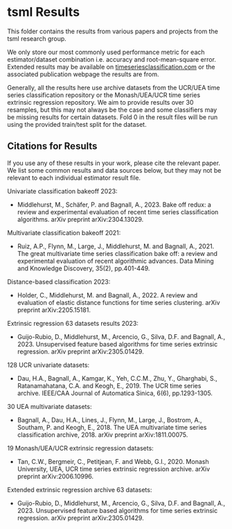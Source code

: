 # tsml Results

This folder contains the results from various papers and projects from the tsml
research group.

We only store our most commonly used performance metric for each estimator/dataset
combination i.e. accuracy and root-mean-square error. Extended results may be available
on [timeseriesclassification.com](https://timeseriesclassification.com) or the
associated publication webpage the results are from.

Generally, all the results here use archive datasets from the UCR/UEA time series
classification repository or the Monash/UEA/UCR time series extrinsic regression
repository. We aim to provide results over 30 resamples, but this may not always be the
case and some classifiers may be missing results for certain datasets. Fold 0 in the
result files will be run using the provided train/test split for the dataset.

## Citations for Results

If you use any of these results in your work, please cite the relevant paper. We list
some common results and data sources below, but they may not be relevant to each
individual estimator result file.

Univariate classification bakeoff 2023:
- Middlehurst, M., Schäfer, P. and Bagnall, A., 2023. Bake off redux: a review and
  experimental evaluation of recent time series classification algorithms. arXiv
  preprint arXiv:2304.13029.

Multivariate classification bakeoff 2021:
- Ruiz, A.P., Flynn, M., Large, J., Middlehurst, M. and Bagnall, A., 2021. The great
  multivariate time series classification bake off: a review and experimental evaluation
  of recent algorithmic advances. Data Mining and Knowledge Discovery, 35(2),
  pp.401-449.

Distance-based classification 2023:
- Holder, C., Middlehurst, M. and Bagnall, A., 2022. A review and evaluation of elastic
  distance functions for time series clustering. arXiv preprint arXiv:2205.15181.

Extrinsic regression 63 datasets results 2023:
- Guijo-Rubio, D., Middlehurst, M., Arcencio, G., Silva, D.F. and Bagnall, A., 2023.
  Unsupervised feature based algorithms for time series extrinsic regression.
  arXiv preprint arXiv:2305.01429.

128 UCR univariate datasets:
- Dau, H.A., Bagnall, A., Kamgar, K., Yeh, C.C.M., Zhu, Y., Gharghabi, S.,
  Ratanamahatana, C.A. and Keogh, E., 2019. The UCR time series archive. IEEE/CAA
  Journal of Automatica Sinica, 6(6), pp.1293-1305.

30 UEA multivariate datasets:
- Bagnall, A., Dau, H.A., Lines, J., Flynn, M., Large, J., Bostrom, A., Southam, P. and
  Keogh, E., 2018. The UEA multivariate time series classification archive, 2018.
  arXiv preprint arXiv:1811.00075.

19 Monash/UEA/UCR  extrinsic regression datasets:
- Tan, C.W., Bergmeir, C., Petitjean, F. and Webb, G.I., 2020. Monash University, UEA,
  UCR time series extrinsic regression archive. arXiv preprint arXiv:2006.10996.

Extended extrinsic regression archive 63 datasets:
- Guijo-Rubio, D., Middlehurst, M., Arcencio, G., Silva, D.F. and Bagnall, A., 2023.
  Unsupervised feature based algorithms for time series extrinsic regression.
  arXiv preprint arXiv:2305.01429.
